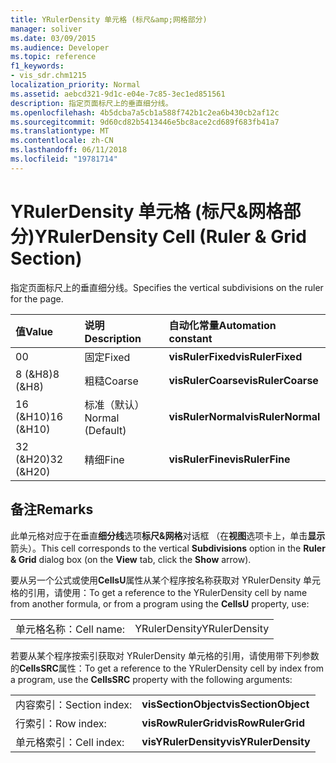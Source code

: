 ```yaml
---
title: YRulerDensity 单元格 (标尺&amp;网格部分)
manager: soliver
ms.date: 03/09/2015
ms.audience: Developer
ms.topic: reference
f1_keywords:
- vis_sdr.chm1215
localization_priority: Normal
ms.assetid: aebcd321-9d1c-e04e-7c85-3ec1ed851561
description: 指定页面标尺上的垂直细分线。
ms.openlocfilehash: 4b5dcba7a5cb1a588f742b1c2ea6b430cb2af12c
ms.sourcegitcommit: 9d60cd82b5413446e5bc8ace2cd689f683fb41a7
ms.translationtype: MT
ms.contentlocale: zh-CN
ms.lasthandoff: 06/11/2018
ms.locfileid: "19781714"
---
```

# <a name="yrulerdensity-cell-ruler-amp-grid-section"></a><span data-ttu-id="b8df7-103">YRulerDensity 单元格 (标尺&amp;网格部分)</span><span class="sxs-lookup"><span data-stu-id="b8df7-103">YRulerDensity Cell (Ruler &amp; Grid Section)</span></span>

<span data-ttu-id="b8df7-104">指定页面标尺上的垂直细分线。</span><span class="sxs-lookup"><span data-stu-id="b8df7-104">Specifies the vertical subdivisions on the ruler for the page.</span></span>
  
|<span data-ttu-id="b8df7-105">**值**</span><span class="sxs-lookup"><span data-stu-id="b8df7-105">**Value**</span></span>|<span data-ttu-id="b8df7-106">**说明**</span><span class="sxs-lookup"><span data-stu-id="b8df7-106">**Description**</span></span>|<span data-ttu-id="b8df7-107">**自动化常量**</span><span class="sxs-lookup"><span data-stu-id="b8df7-107">**Automation constant**</span></span>|
|:-----|:-----|:-----|
|<span data-ttu-id="b8df7-108">0</span><span class="sxs-lookup"><span data-stu-id="b8df7-108">0</span></span>  <br/> |<span data-ttu-id="b8df7-109">固定</span><span class="sxs-lookup"><span data-stu-id="b8df7-109">Fixed</span></span>  <br/> |<span data-ttu-id="b8df7-110">**visRulerFixed**</span><span class="sxs-lookup"><span data-stu-id="b8df7-110">**visRulerFixed**</span></span> <br/> |
|<span data-ttu-id="b8df7-111">8 (&amp;H8)</span><span class="sxs-lookup"><span data-stu-id="b8df7-111">8 (&amp;H8)</span></span>  <br/> |<span data-ttu-id="b8df7-112">粗糙</span><span class="sxs-lookup"><span data-stu-id="b8df7-112">Coarse</span></span>  <br/> |<span data-ttu-id="b8df7-113">**visRulerCoarse**</span><span class="sxs-lookup"><span data-stu-id="b8df7-113">**visRulerCoarse**</span></span> <br/> |
|<span data-ttu-id="b8df7-114">16 (&amp;H10)</span><span class="sxs-lookup"><span data-stu-id="b8df7-114">16 (&amp;H10)</span></span>  <br/> |<span data-ttu-id="b8df7-115">标准（默认）</span><span class="sxs-lookup"><span data-stu-id="b8df7-115">Normal (Default)</span></span>  <br/> |<span data-ttu-id="b8df7-116">**visRulerNormal**</span><span class="sxs-lookup"><span data-stu-id="b8df7-116">**visRulerNormal**</span></span> <br/> |
|<span data-ttu-id="b8df7-117">32 (&amp;H20)</span><span class="sxs-lookup"><span data-stu-id="b8df7-117">32 (&amp;H20)</span></span>  <br/> |<span data-ttu-id="b8df7-118">精细</span><span class="sxs-lookup"><span data-stu-id="b8df7-118">Fine</span></span>  <br/> |<span data-ttu-id="b8df7-119">**visRulerFine**</span><span class="sxs-lookup"><span data-stu-id="b8df7-119">**visRulerFine**</span></span> <br/> |
   
## <a name="remarks"></a><span data-ttu-id="b8df7-120">备注</span><span class="sxs-lookup"><span data-stu-id="b8df7-120">Remarks</span></span>

<span data-ttu-id="b8df7-121">此单元格对应于在垂直**细分线**选项**标尺&amp;网格**对话框 （在**视图**选项卡上，单击**显示**箭头）。</span><span class="sxs-lookup"><span data-stu-id="b8df7-121">This cell corresponds to the vertical **Subdivisions** option in the **Ruler &amp; Grid** dialog box (on the **View** tab, click the **Show** arrow).</span></span> 
  
<span data-ttu-id="b8df7-122">要从另一个公式或使用**CellsU**属性从某个程序按名称获取对 YRulerDensity 单元格的引用，请使用：</span><span class="sxs-lookup"><span data-stu-id="b8df7-122">To get a reference to the YRulerDensity cell by name from another formula, or from a program using the **CellsU** property, use:</span></span> 
  
|||
|:-----|:-----|
|<span data-ttu-id="b8df7-123">单元格名称：</span><span class="sxs-lookup"><span data-stu-id="b8df7-123">Cell name:</span></span>  <br/> |<span data-ttu-id="b8df7-124">YRulerDensity</span><span class="sxs-lookup"><span data-stu-id="b8df7-124">YRulerDensity</span></span>  <br/> |
   
<span data-ttu-id="b8df7-125">若要从某个程序按索引获取对 YRulerDensity 单元格的引用，请使用带下列参数的**CellsSRC**属性：</span><span class="sxs-lookup"><span data-stu-id="b8df7-125">To get a reference to the YRulerDensity cell by index from a program, use the **CellsSRC** property with the following arguments:</span></span> 
  
|||
|:-----|:-----|
|<span data-ttu-id="b8df7-126">内容索引：</span><span class="sxs-lookup"><span data-stu-id="b8df7-126">Section index:</span></span>  <br/> |<span data-ttu-id="b8df7-127">**visSectionObject**</span><span class="sxs-lookup"><span data-stu-id="b8df7-127">**visSectionObject**</span></span> <br/> |
|<span data-ttu-id="b8df7-128">行索引：</span><span class="sxs-lookup"><span data-stu-id="b8df7-128">Row index:</span></span>  <br/> |<span data-ttu-id="b8df7-129">**visRowRulerGrid**</span><span class="sxs-lookup"><span data-stu-id="b8df7-129">**visRowRulerGrid**</span></span> <br/> |
|<span data-ttu-id="b8df7-130">单元格索引：</span><span class="sxs-lookup"><span data-stu-id="b8df7-130">Cell index:</span></span>  <br/> |<span data-ttu-id="b8df7-131">**visYRulerDensity**</span><span class="sxs-lookup"><span data-stu-id="b8df7-131">**visYRulerDensity**</span></span> <br/> |
   

